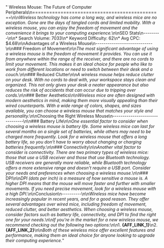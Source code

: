 " Wireless Mouse: The Future of Computer Peripherals\n==============================================\n\n*Wireless technology has come a long way, and wireless mice are no exception. Gone are the days of tangled cords and limited mobility. With a wireless mouse, you can enjoy the freedom of movement and the convenience it brings to your computing experience.*\n\nSEO Stats\n---------\n\n* Search Volume: 7033\n* Keyword Difficulty: 62\n* Avg CPC: $4.68\n\nAdvantages of a Wireless Mouse\n-----------------------------\n\n### Freedom of Movement\n\n*The most significant advantage of using a wireless mouse is the freedom of movement it provides. You can use it from anywhere within the range of the receiver, and there are no cords to limit your movement. This makes it an ideal choice for people who like to work from different locations or need to switch between their desk and a couch.*\n\n### Reduced Clutter\n\n*A wireless mouse helps reduce clutter on your desk. With no cords to deal with, your workspace stays clean and organized. This not only gives your desk a neater appearance but also reduces the risk of accidents that can occur due to tripping over cords.*\n\n### Better Aesthetics\n\n*Wireless mice are often designed with modern aesthetics in mind, making them more visually appealing than their wired counterparts. With a wide range of colors, shapes, and sizes available, you can choose a wireless mouse that matches your style and personality.*\n\nChoosing the Right Wireless Mouse\n--------------------------------\n\n### Battery Life\n\n*One essential factor to consider when choosing a wireless mouse is battery life. Some wireless mice can last for several months on a single set of batteries, while others may need to be charged more frequently. Look for a wireless mouse that offers a long battery life, so you don't have to worry about changing or charging batteries frequently.*\n\n### Connectivity\n\n*Another vital factor to consider is connectivity. There are two primary types of wireless mice: those that use a USB receiver and those that use Bluetooth technology. USB receivers are generally more reliable, while Bluetooth technology offers a more extensive range and doesn't require a USB port. Consider your needs and preferences when choosing a wireless mouse.*\n\n### DPI\n\n*DPI (dots per inch) is a measure of how sensitive a mouse is. A higher DPI means that the mouse will move faster and further with smaller movements. If you need precise movement, look for a wireless mouse with a high DPI.*\n\nConclusion\n----------\n\n*Wireless mice have become increasingly popular in recent years, and for a good reason. They offer several advantages over wired mice, including freedom of movement, reduced clutter, and better aesthetics. When choosing a wireless mouse, consider factors such as battery life, connectivity, and DPI to find the right one for your needs.*\n\n*If you're in the market for a new wireless mouse, we recommend checking out the following two options:*\n\n1. **{AFF_LINK_1}**\n2. **{AFF_LINK_2}**\n\n*Both of these wireless mice offer excellent features and performance, making them an ideal choice for anyone looking to upgrade their computing experience.*"